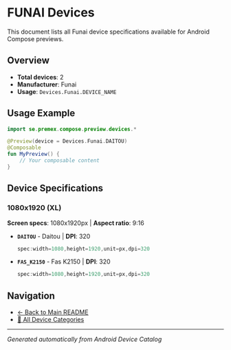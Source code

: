 # FUNAI Devices

This document lists all Funai device specifications available for Android Compose previews.

## Overview

- **Total devices**: 2
- **Manufacturer**: Funai
- **Usage**: `Devices.Funai.DEVICE_NAME`

## Usage Example

```kotlin
import se.premex.compose.preview.devices.*

@Preview(device = Devices.Funai.DAITOU)
@Composable
fun MyPreview() {
    // Your composable content
}
```

## Device Specifications

### 1080x1920 (XL)

**Screen specs**: 1080x1920px | **Aspect ratio**: 9:16

- **`DAITOU`** - Daitou | **DPI**: 320
  ```kotlin
  spec:width=1080,height=1920,unit=px,dpi=320
  ```

- **`FAS_K2150`** - Fas K2150 | **DPI**: 320
  ```kotlin
  spec:width=1080,height=1920,unit=px,dpi=320
  ```

## Navigation

- [← Back to Main README](../../README.md)
- [📱 All Device Categories](../README.md)

---
*Generated automatically from Android Device Catalog*
